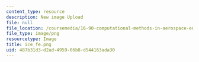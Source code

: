 ```yaml
---
content_type: resource
description: New image Upload
file: null
file_location: /coursemedia/16-90-computational-methods-in-aerospace-engineering-spring-2014/487b31d3d2ad495906b8d544163ada30_ice_fe.png
file_type: image/png
resourcetype: Image
title: ice_fe.png
uid: 487b31d3-d2ad-4959-06b8-d544163ada30
---
```

